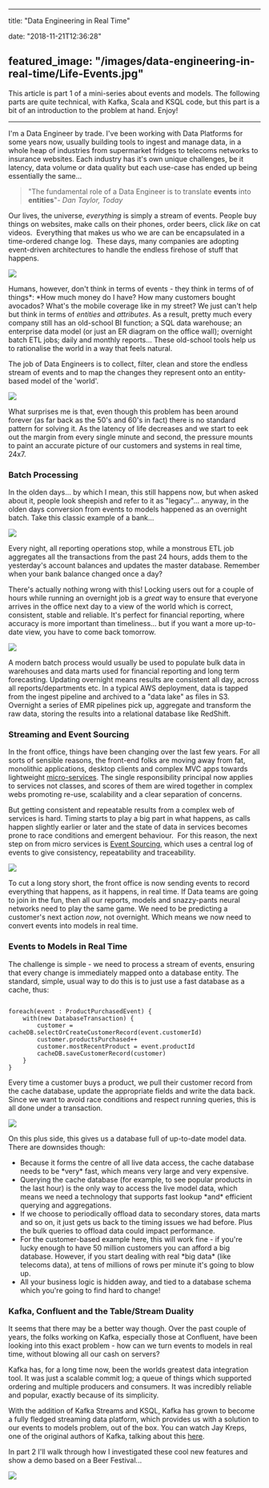 
---
title: "Data Engineering in Real Time"

date: "2018-11-21T12:36:28"

featured_image: "/images/data-engineering-in-real-time/Life-Events.jpg"
---


This article is part 1 of a mini-series about events and models.  The following parts are quite technical, with Kafka, Scala and KSQL code, but this part is a bit of an introduction to the problem at hand.  Enjoy!


---


I'm a Data Engineer by trade.  I've been working with Data Platforms for some years now, usually building tools to ingest and manage data, in a whole heap of industries from supermarket fridges to telecoms networks to insurance websites.  Each industry has it's own unique challenges, be it latency, data volume or data quality  but each use-case has ended up being essentially the same...

<blockquote class="wp-block-quote is-style-large">"The fundamental role of a Data Engineer is to translate <strong>events</strong> into <strong>entities</strong>"<cite>- Dan Taylor, Today
</cite></blockquote>


Our lives, the universe, *everything* is simply a stream of events. People buy things on websites, make calls on their phones, order beers, click *like* on cat videos.  Everything that makes us who we are can be encapsulated in a time-ordered change log.  These days, many companies are adopting event-driven architectures to handle the endless firehose of stuff that happens.

<img src="/images/data-engineering-in-real-time/Life-Events.jpg"/>

Humans, however, don't think in terms of events - they think in terms of of things*:  *How much money do I have? How many customers bought avocados? What's the mobile coverage like in my street? We just can't help but think in terms of *entities* and *attributes*.  As a result, pretty much every company still has an old-school BI function; a SQL data warehouse; an enterprise data model (or just an ER diagram on the office wall); overnight batch ETL jobs; daily and monthly reports...  These old-school tools help us to rationalise the world in a way that feels natural.

The job of Data Engineers is to collect, filter, clean and store the endless stream of events and to map the changes they represent onto an entity-based model of the 'world'. 

<img src="/images/data-engineering-in-real-time/EventsToModels.png"/>

What surprises me is that, even though this problem has been around forever (as far back as the 50's and 60's in fact) there is no standard pattern for solving it.  As the latency of life decreases and we start to eek out the margin from every single minute and second, the pressure mounts to paint an accurate picture of our customers and systems in real time, 24x7.

### Batch Processing

In the olden days... by which I mean, this still happens now, but when asked about it, people look sheepish and refer to it as "legacy"... anyway, in the olden days conversion from events to models happened as an overnight batch.  Take this classic example of a bank...

<img src="/images/data-engineering-in-real-time/Batch-vs-Transaction.png"/>

Every night, all reporting operations stop, while a monstrous ETL job aggregates all the transactions from the past 24 hours, adds them to the yesterday's account balances  and updates the master database. Remember when your bank balance changed once a day? 

There's actually nothing wrong with this!  Locking users out for a couple of hours while running an overnight  job is a *great* way to ensure that everyone arrives in the office next day to a view of the world which is correct, consistent, stable and reliable.  It's perfect for financial reporting, where accuracy is more important than timeliness... but if you want a more up-to-date view, you have to come back tomorrow.

<img src="/images/data-engineering-in-real-time/Batch-in-AWS.png"/>

A modern batch process would usually be used to populate bulk data in warehouses and data marts used for financial reporting and long term forecasting.  Updating overnight means results are consistent all day, across all reports/departments etc.  In a typical AWS deployment, data is tapped from the ingest pipeline and archived to a "data lake" as files in S3.  Overnight a series of EMR pipelines pick up, aggregate and transform the raw data, storing the results into a relational database like RedShift.

### Streaming and Event Sourcing

In the front office, things have been changing over the last few years.  For all sorts of sensible reasons, the front-end folks are moving away from fat, monolithic applications, desktop clients and complex MVC apps towards lightweight <a href="https://martinfowler.com/articles/microservices.html">micro-services</a>.  The single responsibility principal now applies to services not classes, and scores of them are wired together in complex webs promoting re-use, scalability and a clear separation of concerns.

But getting consistent and repeatable results from a complex web of services is hard. Timing starts to play a big part in what happens, as calls happen slightly earlier or later and the state of data in services becomes prone to race conditions and emergent behaviour.  For this reason, the next step on from micro services is  <a href="https://martinfowler.com/eaaDev/EventSourcing.html">Event Sourcing</a>, which uses a central log of events to give consistency, repeatability and traceability.

<img src="/images/data-engineering-in-real-time/Micro-Services.png"/>

To cut a long story short, the front office is now sending events to record everything that happens, as it happens, in real time.  If Data teams are going to join in the fun, then all our reports, models and snazzy-pants neural networks need to play the same game.  We need to be predicting a customer's next action *now*, not overnight.  Which means we now need to convert events into models in real time.

### Events to Models in Real Time

The challenge is simple - we need to process a stream of events, ensuring that every change is immediately mapped onto a database entity.  The standard, simple, usual way to do this is to just use a fast database as a cache, thus:
```

foreach(event : ProductPurchasedEvent) {
    with(new DatabaseTransaction) {
        customer = cacheDB.selectOrCreateCustomerRecord(event.customerId)
        customer.productsPurchased++
        customer.mostRecentProduct = event.productId
        cacheDB.saveCustomerRecord(customer)
    }
}

```
Every time a customer buys a product, we pull their customer record from the cache database, update the appropriate fields and write the data back.  Since we want to avoid race conditions and respect running queries, this is all done under a transaction.

<img src="/images/data-engineering-in-real-time/Events-to-Models-Old-School.png"/>

On this plus side, this gives us a database full of up-to-date model data. There are downsides though:

<ul><li>Because it forms the centre of all live data access, the cache database needs to be *very* fast, which means very large and very expensive.</li><li>Querying the cache database (for example, to see popular products in the last hour) is the only way to access the live model data, which means we need a technology that supports fast lookup *and* efficient  querying and aggregations.</li><li>If we choose to periodically offload data to secondary stores, data marts and so on, it just gets us  back to the timing issues we had before.  Plus the bulk queries to offload data could impact performance. </li><li>For the customer-based example here, this will work fine - if you're lucky enough to have 50 million customers you can afford a big database.  However, if you start dealing with real *big data* (like telecoms data), at tens of millions of rows per minute it's  going to blow up. </li><li>All your business logic is hidden away, and tied to a database schema which you're going to find hard to change!</li></ul>

### Kafka, Confluent and the Table/Stream Duality

It seems that there may be a better way though.  Over the past couple of years, the folks working on Kafka,  especially those at Confluent, have been looking into this exact problem - how can we turn events to models in real time, without blowing all our cash on servers?

Kafka has, for a long time now, been the worlds greatest data integration tool.  It was just a scalable commit log; a queue of things which supported ordering and multiple producers and consumers.  It was incredibly reliable and popular, exactly because of its simplicity.

With the addition of Kafka Streams and KSQL, Kafka has grown to become a fully fledged streaming data platform, which provides us with a solution to our events to models problem,  out of the box. You can watch Jay Kreps, one of the original authors of Kafka, talking about this <a href="https://www.confluent.io/kafka-summit-SF18/apache-kafka-and-event-oriented-architecture">here</a>.

In part 2 I'll walk through how I investigated these cool new features and show a demo based on a Beer Festival...

<img src="/images/data-engineering-in-real-time/Kafka-Beer.jpg"/>
